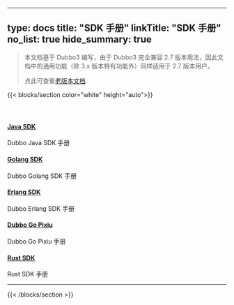 
---
type: docs
title: "SDK 手册"
linkTitle: "SDK 手册"
no_list: true
hide_summary: true
---
> 本文档基于 Dubbo3 编写，由于 Dubbo3 完全兼容 2.7 版本用法，因此文档中的通用功能（除 3.x 版本特有功能外）同样适用于 2.7 版本用户。
>
> 点此可查看[老版本文档](../docsv2.7)
>


{{< blocks/section color="white" height="auto">}}
<div class="td-content list-page">
    <div class="lead"></div><header class="article-meta">
    </header><div class="row">
    <div class="col-sm col-md-6 mb-4 mb-md-0">
        <div class="h-100 card shadow" href="#">
            <div class="card-body">
                <h4 class="card-title">
                    <a  href='{{< relref "./java-sdk" >}}'>Java SDK</a>
                </h4>
                <p>Dubbo Java SDK 手册</p>
            </div>
        </div>
    </div>
    <div class="col-sm col-md-6 mb-4 mb-md-0">
        <div class="h-100 card shadow">
            <div class="card-body">
                <h4 class="card-title">
                    <a href='{{< relref "./golang-sdk" >}}'>Golang SDK</a>
                </h4>
                <p>Dubbo Golang SDK 手册</p>
            </div>
        </div>
    </div>
    <div class="col-sm col-md-6 mb-4 mb-md-0">
        <div class="h-100 card shadow">
            <div class="card-body">
                <h4 class="card-title">
                    <a href='{{< relref "./erlang-sdk" >}}'>Erlang SDK</a>
                </h4>
                <p>Dubbo Erlang SDK 手册</p>
            </div>
        </div>
    </div>
    <div class="col-sm col-md-6 mb-4 mb-md-0">
        <div class="h-100 card shadow">
            <div class="card-body">
                <h4 class="card-title">
                    <a href='{{< relref "./dubbo-go-pixiu" >}}'>Dubbo Go Pixiu</a>
                </h4>
                <p>Dubbo Go Pixiu 手册</p>
            </div>
        </div>
    </div>
    <div class="col-sm col-md-6 mb-4 mb-md-0">
        <div class="h-100 card shadow">
            <div class="card-body">
                <h4 class="card-title">
                    <a href='{{< relref "./rust-sdk" >}}'>Rust SDK</a>
                </h4>
                <p>Rust SDK 手册</p>
            </div>
        </div>
    </div>

</div>
<hr>
</div>

{{< /blocks/section >}}
